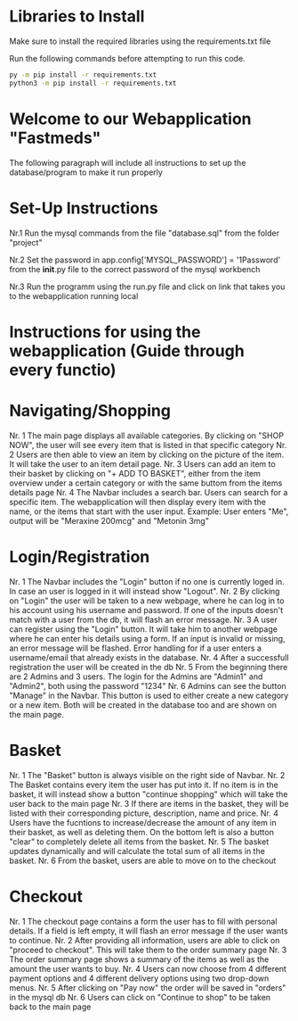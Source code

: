 # Libraries to Install

Make sure to install the required libraries using the requirements.txt file

Run the following commands before attempting to run this code.
```bash
py -m pip install -r requirements.txt
python3 -m pip install -r requirements.txt
```

# Welcome to our Webapplication "Fastmeds"
The following paragraph will include all instructions to set up the database/program to make it run properly

# Set-Up Instructions
Nr.1 Run the mysql commands from the file "database.sql" from the folder "project"

Nr.2 Set the password in app.config['MYSQL_PASSWORD'] = '1Password' from the __init__.py file to the correct password of the mysql workbench

Nr.3 Run the programm using the run.py file and click on link that takes you to the webapplication running local


# Instructions for using the webapplication (Guide through every functio)
# Navigating/Shopping
Nr. 1 The main page displays all available categories. By clicking on "SHOP NOW", the user will see every item that is listed in that specific category
Nr. 2 Users are then able to view an item by clicking on the picture of the item. It will take the user to an item detail page.
Nr. 3 Users can add an item to their basket by clicking on "+ ADD TO BASKET", either from the item overview under a certain category or with the same buttom from the items details page
Nr. 4 The Navbar includes a search bar. Users can search for a specific item. The webapplication will then display every item with the name, or the items that start with the user input. Example: User enters "Me", output will be "Meraxine 200mcg" and "Metonin 3mg"

# Login/Registration
Nr. 1 The Navbar includes the "Login" button if no one is currently loged in. In case an user is logged in it will instead show "Logout". 
Nr. 2 By clicking on "Login" the user will be taken to a new webpage, where he can log in to his account using his username and password. If one of the inputs doesn't match with a user from the db, it will flash an error message.
Nr. 3 A user can register using the "Login" button. It will take him to another webpage where he can enter his details using a form. If an input is invalid or missing, an error message will be flashed. Error handling for if a user enters a username/email that already exists in the database.
Nr. 4 After a successfull registration the user will be created in the db
Nr. 5 From the beginning there are 2 Admins and 3 users. The login for the Admins are "Admin1" and "Admin2", both using the password "1234"
Nr. 6 Admins can see the button "Manage" in the Navbar. This button is used to either create a new category or a new item. Both will be created in the database too and are shown on the main page.

# Basket
Nr. 1 The "Basket" button is always visible on the right side of Navbar. 
Nr. 2 The Basket contains every item the user has put into it. If no item is in the basket, it will instead show a button "continue shopping" which will take the user back to the main page
Nr. 3 If there are items in the basket, they will be listed with their corresponding picture, description, name and price. 
Nr. 4 Users have the fucntions to increase/decrease the amount of any item in their basket, as well as deleting them. On the bottom left is also a button "clear" to completely delete all items from the basket.
Nr. 5 The basket updates dynamically and will calculate the total sum of all items in the basket.
Nr. 6 From the basket, users are able to move on to the checkout

# Checkout
Nr. 1 The checkout page contains a form the user has to fill with personal details. If a field is left empty, it will flash an error message if the user wants to continue.
Nr. 2 After providing all information, users are able to click on "proceed to checkout". This will take them to the order summary page
Nr. 3 The order summary page shows a summary of the items as well as the amount the user wants to buy.
Nr. 4 Users can now choose from 4 different payment options and 4 different delivery options using two drop-down menus.
Nr. 5 After clicking on "Pay now" the order will be saved in "orders" in the mysql db
Nr. 6 Users can click on "Continue to shop" to be taken back to the main page